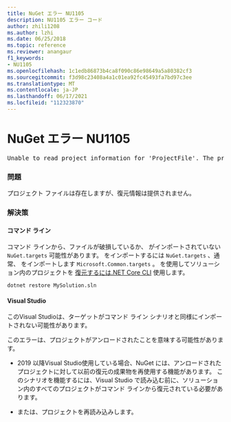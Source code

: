 ```yaml
---
title: NuGet エラー NU1105
description: NU1105 エラー コード
author: zhili1208
ms.author: lzhi
ms.date: 06/25/2018
ms.topic: reference
ms.reviewer: anangaur
f1_keywords:
- NU1105
ms.openlocfilehash: 1c1edb86873b4ca8f090c86e98649a5a80382cf3
ms.sourcegitcommit: f3d98c23408a4a1c01ea92fc45493fa7bd97c3ee
ms.translationtype: MT
ms.contentlocale: ja-JP
ms.lasthandoff: 06/17/2021
ms.locfileid: "112323870"
---
```

# <a name="nuget-error-nu1105"></a>NuGet エラー NU1105

<pre>Unable to read project information for 'ProjectFile'. The project file may be invalid or missing targets required for restore.</pre>

### <a name="issue"></a>問題
プロジェクト ファイルは存在しますが、復元情報は提供されません。

### <a name="solution"></a>解決策

#### <a name="command-line"></a>コマンド ライン

コマンド ラインから、ファイルが破損しているか、 がインポートされていない `NuGet.targets` 可能性があります。
をインポートするには `NuGet.targets` 、通常、 をインポートします `Microsoft.Common.targets` 。
を使用してソリューション内のプロジェクトを [復元するには.NET Core CLI](../../consume-packages/install-use-packages-dotnet-cli.md) 使用します。
```dotnetcli
dotnet restore MySolution.sln
```
#### <a name="visual-studio"></a>Visual Studio

このVisual Studioは、ターゲットがコマンド ライン シナリオと同様にインポートされない可能性があります。

このエラーは、プロジェクトがアンロードされたことを意味する可能性があります。

* 2019 以降Visual Studio使用している場合、NuGet には、アンロードされたプロジェクトに対して以前の復元の成果物を再使用する機能があります。 このシナリオを機能するには、Visual Studio で読み込む前に、ソリューション内のすべてのプロジェクトがコマンド ラインから復元されている必要があります。

* または、プロジェクトを再読み込みします。
